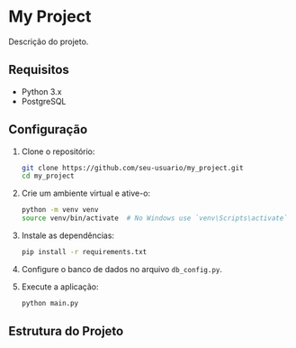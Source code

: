 # My Project

Descrição do projeto.

## Requisitos

- Python 3.x
- PostgreSQL

## Configuração

1. Clone o repositório:
   ```sh
   git clone https://github.com/seu-usuario/my_project.git
   cd my_project
   ```

2. Crie um ambiente virtual e ative-o:
   ```sh
   python -m venv venv
   source venv/bin/activate  # No Windows use `venv\Scripts\activate`
   ```

3. Instale as dependências:
   ```sh
   pip install -r requirements.txt
   ```

4. Configure o banco de dados no arquivo `db_config.py`.

5. Execute a aplicação:
   ```sh
   python main.py
   ```

## Estrutura do Projeto
